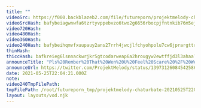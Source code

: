 ```yaml
---
title: ""
videoSrc: https://f000.backblazeb2.com/file/futureporn/projektmelody-chaturbate-20210525T220421Z.mp4
videoSrcHash: bafybeiagwnwfa6tzrtyvppebvzo6two2g6656rbocpjfntnkib76m5ejju?filename=projektmelody-chaturbate-20210525T220421Z-source.mp4
video720Hash: 
video480Hash: 
video360Hash: 
video240Hash: bafybeihqmvfxuupauy2ans27rrh4jwcjlfchyohpolu7cw6jprargttrna?filename=projektmelody-chaturbate-20210525T220421Z-240p.mp4
thinHash: 
thiccHash: bafkreieg6lsnnackwrjkr5gtcodarweap6a2hrougyw2ewtffjd3l3ahaa?filename=20210525T220421Z-thicc.jpg
announceTitle: "Pls%20Rember%20That%20Wen%20U%20Feel%20Scare%20%2F%20Wen%20Day%20Is%20Dark%20Alway%20Rember%20Happy%20Day"
announceUrl: https://twitter.com/ProjektMelody/status/1397312608454258690
date: 2021-05-25T22:04:21.000Z
note: 
video240TmpFilePath: 
tmpFilePath: /root/futureporn_tmp/projektmelody-chaturbate-20210525T220421Z.mp4
layout: layouts/vod.njk
---
```

